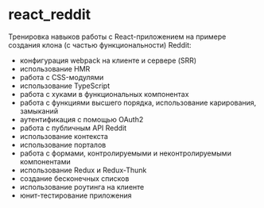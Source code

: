 # react_reddit

Тренировка навыков работы с React-приложением на примере создания клона (с частью функциональности) Reddit:
- конфигурация webpack на клиенте и сервере (SRR)
- использование HMR
- работа с CSS-модулями
- использование TypeScript
- работа с хуками в функциональных компонентах
- работа с функциями высшего порядка, использование карирования, замыканий
- аутентификация с помощью OAuth2
- работа с публичным API Reddit
- использование контекста
- использование порталов
- работа с формами, контролируемыми и неконтролируемыми компонентами
- использование Redux и Redux-Thunk
- создание бесконечных списков
- использование роутинга на клиенте
- юнит-тестирование приложения

